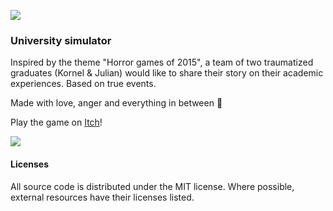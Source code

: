 ![](https://img.itch.zone/aW1nLzc5ODI2MTAucG5n/original/j6IKrK.png)

### University simulator

Inspired by the theme "Horror games of 2015", a team of two traumatized graduates (Kornel & Julian) would like to share their story on their academic experiences. Based on true events. 

Made with love, anger and everything in between 🖤

Play the game on [Itch](https://julzerinos.itch.io/university-simulator)!

![](https://img.itch.zone/aW1hZ2UvMTM3MDc3Ni83OTgzNDY1LmdpZg==/original/Ck%2FEoa.gif)

#### Licenses

All source code is distributed under the MIT license. Where possible, external resources have their licenses listed.
